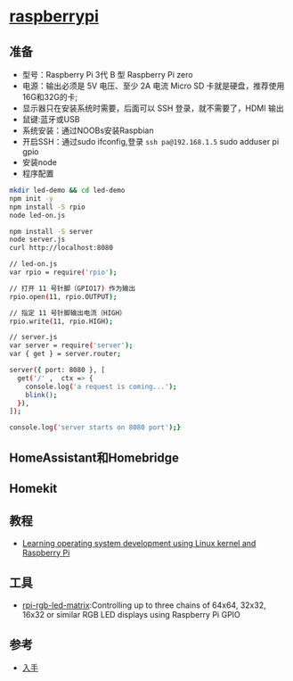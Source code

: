 # [raspberrypi](https://www.raspberrypi.org/)

## 准备

* 型号：Raspberry Pi 3代 B 型 Raspberry Pi zero
* 电源：输出必须是 5V 电压、至少 2A 电流 Micro SD 卡就是硬盘，推荐使用16G和32G的卡;
* 显示器只在安装系统时需要，后面可以 SSH 登录，就不需要了，HDMI 输出
* 鼠键:蓝牙或USB
* 系统安装：通过NOOBs安装Raspbian
* 开启SSH：通过sudo ifconfig,登录 `ssh pa@192.168.1.5` sudo adduser pi gpio
* 安装node
* 程序配置

```sh
mkdir led-demo && cd led-demo
npm init -y
npm install -S rpio
node led-on.js

npm install -S server
node server.js
curl http://localhost:8080

// led-on.js
var rpio = require('rpio');

// 打开 11 号针脚（GPIO17) 作为输出
rpio.open(11, rpio.OUTPUT);

// 指定 11 号针脚输出电流（HIGH）
rpio.write(11, rpio.HIGH);

// server.js
var server = require('server');
var { get } = server.router;

server({ port: 8080 }, [
  get('/' ,  ctx => {
    console.log('a request is coming...');
    blink();
  }),
]);

console.log('server starts on 8080 port');}
```

## HomeAssistant和Homebridge

## Homekit

## 教程

* [Learning operating system development using Linux kernel and Raspberry Pi](https://s-matyukevich.github.io/raspberry-pi-os/)

## 工具

* [rpi-rgb-led-matrix](https://github.com/hzeller/rpi-rgb-led-matrix):Controlling up to three chains of 64x64, 32x32, 16x32 or similar RGB LED displays using Raspberry Pi GPIO

## 参考

* [入手](http://www.ruanyifeng.com/blog/2017/06/raspberry-pi-tutorial.html)
